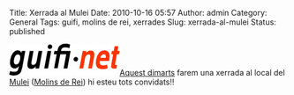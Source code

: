 Title: Xerrada al Mulei
Date: 2010-10-16 05:57
Author: admin
Category: General
Tags: guifi, molins de rei, xerrades
Slug: xerrada-al-mulei
Status: published

[<img src="./wp-content/uploads/2007/10/logo-guifi.png" title="logo guifi" class="alignright size-full wp-image-220" width="200" height="58" />](./wp-content/uploads/2007/10/logo-guifi.png)[Aquest dimarts](http://guifi.net/node/33396 "Entrada a l'agenda de guifi.net sobre la xerrada a l'ateneu Mulei") farem una xerrada al local del [Mulei](http://webs.racocatala.cat/mulei/ "Pàgina web de l'ateneu Mulei de Molins de Rei") ([Molins de Rei](http://guifi.net/molinsderei "Pàgina de guifi.net amb els nodes de Molins de Rei")) hi esteu tots convidats!!
